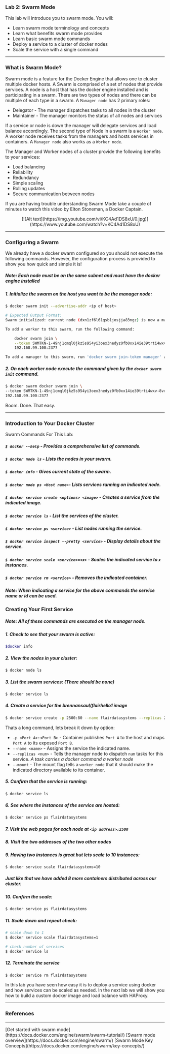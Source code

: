 ### Lab 2: Swarm Mode

This lab will introduce you to swarm mode. You will:
- Learn swarm mode terminology and concepts
- Learn what benefits swarm mode provides
- Learn basic swarm mode commands
- Deploy a service to a cluster of docker nodes
- Scale the service with a single command

<hr>

### What is Swarm Mode?
Swarm mode is a feature for the Docker Engine that allows one to cluster
multiple docker hosts. A Swarm is comprised of a set of nodes that provide services. A node is a host
that has the docker engine installed and is participating in a swarm. There are two types
of nodes and there can be multiple of each type in a swarm. A `Manager node` has 2
primary roles:
- Delegator - The manager dispatches tasks to all nodes in the cluster
- Maintainer - The manager monitors the status of all nodes and services

If a service or node is down the manager will delegate services and load balance
accordingly. The second type of Node in a swarm is a `Worker node`. A worker node
receives tasks from the managers and hosts services in containers. A `Manager node`
also works as a `Worker node`.

The Manager and Worker nodes of a cluster provide the following benefits to your services:
- Load balancing
- Reliability
- Redundancy
- Simple scaling
- Rolling updates
- Secure communication between nodes

If you are having trouble understanding Swarm Mode take a couple of minutes
to watch this video by Elton Stoneman, a Docker Captain.
<center> [![Alt text](https://img.youtube.com/vi/KC4Ad1DS8xU/0.jpg)](https://www.youtube.com/watch?v=KC4Ad1DS8xU)</center>

<hr>

### Configuring a Swarm
We already have a docker swarm configured so you should not execute the following commands.
However, the configuration process is provided to show you how quick and simple it is!

##### *Note: Each node must be on the same subnet and must have the docker engine installed*

##### 1. Initialize the swarm on the host you want to be the manager node:

``` bash
$ docker swarm init --advertise-addr <ip of host>

# Expected Output Format:
Swarm initialized: current node (dxn1zf6l61qsb1josjja83ngz) is now a manager.

To add a worker to this swarm, run the following command:

    docker swarm join \
    --token SWMTKN-1-49nj1cmql0jkz5s954yi3oex3nedyz0fb0xx14ie39trti4wxv-8vxv8rssmk743ojnwacrr2e7c \
    192.168.99.100:2377

To add a manager to this swarm, run 'docker swarm join-token manager' and follow the instructions.
```

##### 2. On each worker node execute the command given by the `docker swarm init` command.

``` bash
$ docker swarm docker swarm join \
--token SWMTKN-1-49nj1cmql0jkz5s954yi3oex3nedyz0fb0xx14ie39trti4wxv-8vxv8rssmk743ojnwacrr2e7c \
192.168.99.100:2377
```

Boom. Done. That easy.

<hr>

### Introduction to Your Docker Cluster
Swarm Commands For This Lab:
##### `$ docker --help` - Provides a comprehensive list of commands.
##### `$ docker node ls` - Lists the nodes in your swarm.
##### `$ docker info` - Gives current state of the swarm.
##### `$ docker node ps <Host name>`- Lists services running on indicated node.
##### `$ docker service create <options> <image>` - Creates a service from the indicated image.
##### `$ docker service ls` - List the services of the cluster.
##### `$ docker service ps <service>` - List nodes running the service.
##### `$ docker service inspect --pretty <service>` - Display details about the service.
##### `$ docker service scale <service>=<x>` - Scales the indicated service to `x` instances.
##### `$ docker service rm <service>` - Removes the indicated container.
##### *Note: When indicating a service for the above commands the service name or id can be used.*

### Creating Your First Service
##### *Note: All of these commands are executed on the manager node.*

##### 1. Check to see that your swarm is active:
``` bash
$docker info
```

##### 2. View the nodes in your cluster:
``` bash
$ docker node ls
```

##### 3. List the swarm services: (There should be none)
``` bash
$ docker service ls
```

##### 4. Create a service for the brennansaul/flairhello1 image
``` bash
$ docker service create -p 2500:80 --name flairdatasystems --replicas 2 --mount type=bind,source=/etc/hostname,destination=/tmp/host-hostname,readonly=true brennansaul/flairhello1
```
Thats a long command, lets break it down by option:
- `-p <Port A>:<Port B>` - Container publishes `Port A` to the host and maps `Port A` to its exposed `Port B`.
- `--name <name>` - Assigns the service the indicated name.
- `--replicas <num>` - Tells the manager node to dispatch `num` tasks for this service. *A task carries a docker command a worker node*
- `--mount` - The mount flag tells a `worker node` that it should make the indicated directory available to its container.

##### 5. Confirm that the service is running:
``` bash
$ docker service ls
```

##### 6. See where the instances of the service are hosted:
``` bash
$ docker service ps flairdatasystems
```
##### 7. Visit the web pages for each node at `<ip address>:2500`

##### 8. Visit the two addresses of the two other nodes

##### 9. Having two instances is great but lets scale to 10 instances:
``` bash
$ docker service scale flairdatasystems=10
```
##### *Just like that we have added 8 more containers distributed across our cluster.*
##### 10. Confirm the scale:
``` bash
$ docker service ps flairdatasystems
```
##### 11. Scale down and repeat check:
``` bash
# scale down to 1
$ docker service scale flairdatasystems=1

# check number of services
$ docker service ls
```
##### 12. Terminate the service
``` bash
$ docker service rm flairdatasystems
```

In this lab you have seen how easy it is to deploy a service using docker and how
services can be scaled as needed. In the next lab we will show you how to build
a custom docker image and load balance with HAProxy.

<hr>

### References

<hr>
[Get started with swarm mode](https://docs.docker.com/engine/swarm/swarm-tutorial/)
[Swarm mode overview](https://docs.docker.com/engine/swarm/)
[Swarm Mode Key Concepts](https://docs.docker.com/engine/swarm/key-concepts/)
